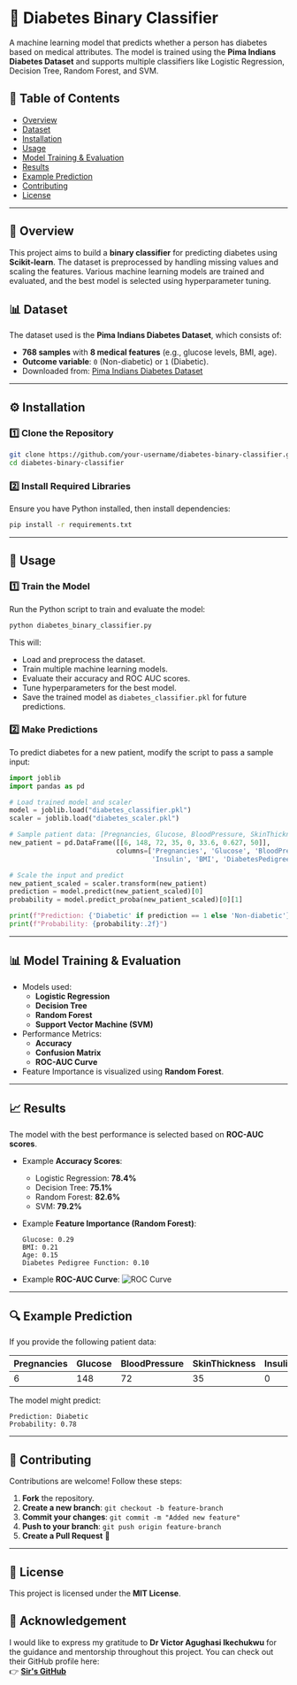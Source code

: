 

# 🏥 Diabetes Binary Classifier

A machine learning model that predicts whether a person has diabetes based on medical attributes. The model is trained using the **Pima Indians Diabetes Dataset** and supports multiple classifiers like Logistic Regression, Decision Tree, Random Forest, and SVM.

## 📖 Table of Contents
- [Overview](#-overview)
- [Dataset](#-dataset)
- [Installation](#-installation)
- [Usage](#-usage)
- [Model Training & Evaluation](#-model-training--evaluation)
- [Results](#-results)
- [Example Prediction](#-example-prediction)
- [Contributing](#-contributing)
- [License](#-license)

---

## 📌 Overview
This project aims to build a **binary classifier** for predicting diabetes using **Scikit-learn**. The dataset is preprocessed by handling missing values and scaling the features. Various machine learning models are trained and evaluated, and the best model is selected using hyperparameter tuning.

## 📊 Dataset
The dataset used is the **Pima Indians Diabetes Dataset**, which consists of:
- **768 samples** with **8 medical features** (e.g., glucose levels, BMI, age).
- **Outcome variable**: `0` (Non-diabetic) or `1` (Diabetic).
- Downloaded from: [Pima Indians Diabetes Dataset](https://raw.githubusercontent.com/jbrownlee/Datasets/master/pima-indians-diabetes.data.csv)

---

## ⚙️ Installation

### **1️⃣ Clone the Repository**
```bash
git clone https://github.com/your-username/diabetes-binary-classifier.git
cd diabetes-binary-classifier
```

### **2️⃣ Install Required Libraries**
Ensure you have Python installed, then install dependencies:

```bash
pip install -r requirements.txt
```

---

## 🚀 Usage

### **1️⃣ Train the Model**
Run the Python script to train and evaluate the model:

```bash
python diabetes_binary_classifier.py
```

This will:
- Load and preprocess the dataset.
- Train multiple machine learning models.
- Evaluate their accuracy and ROC AUC scores.
- Tune hyperparameters for the best model.
- Save the trained model as `diabetes_classifier.pkl` for future predictions.

### **2️⃣ Make Predictions**
To predict diabetes for a new patient, modify the script to pass a sample input:

```python
import joblib
import pandas as pd

# Load trained model and scaler
model = joblib.load("diabetes_classifier.pkl")
scaler = joblib.load("diabetes_scaler.pkl")

# Sample patient data: [Pregnancies, Glucose, BloodPressure, SkinThickness, Insulin, BMI, DiabetesPedigreeFunction, Age]
new_patient = pd.DataFrame([[6, 148, 72, 35, 0, 33.6, 0.627, 50]], 
                           columns=['Pregnancies', 'Glucose', 'BloodPressure', 'SkinThickness', 
                                    'Insulin', 'BMI', 'DiabetesPedigreeFunction', 'Age'])

# Scale the input and predict
new_patient_scaled = scaler.transform(new_patient)
prediction = model.predict(new_patient_scaled)[0]
probability = model.predict_proba(new_patient_scaled)[0][1]

print(f"Prediction: {'Diabetic' if prediction == 1 else 'Non-diabetic'}")
print(f"Probability: {probability:.2f}")
```

---

## 📊 Model Training & Evaluation

- Models used:
  - **Logistic Regression**
  - **Decision Tree**
  - **Random Forest**
  - **Support Vector Machine (SVM)**
- Performance Metrics:
  - **Accuracy**
  - **Confusion Matrix**
  - **ROC-AUC Curve**
- Feature Importance is visualized using **Random Forest**.

---

## 📈 Results
The model with the best performance is selected based on **ROC-AUC scores**.

- Example **Accuracy Scores**:
  - Logistic Regression: **78.4%**
  - Decision Tree: **75.1%**
  - Random Forest: **82.6%**
  - SVM: **79.2%**

- Example **Feature Importance (Random Forest)**:
  ```
  Glucose: 0.29
  BMI: 0.21
  Age: 0.15
  Diabetes Pedigree Function: 0.10
  ```

- Example **ROC-AUC Curve**:
  ![ROC Curve](feature_importance.png)

---

## 🔍 Example Prediction
If you provide the following patient data:

| Pregnancies | Glucose | BloodPressure | SkinThickness | Insulin | BMI  | DiabetesPedigreeFunction | Age |
|-------------|---------|--------------|--------------|---------|------|-------------------------|-----|
| 6           | 148     | 72           | 35           | 0       | 33.6 | 0.627                   | 50  |

The model might predict:
```
Prediction: Diabetic
Probability: 0.78
```

---

## 🤝 Contributing
Contributions are welcome! Follow these steps:
1. **Fork** the repository.
2. **Create a new branch**: `git checkout -b feature-branch`
3. **Commit your changes**: `git commit -m "Added new feature"`
4. **Push to your branch**: `git push origin feature-branch`
5. **Create a Pull Request** 🚀

---

## 📜 License
This project is licensed under the **MIT License**.

## 🔗 Acknowledgement
I would like to express my gratitude to **Dr Victor Agughasi Ikechukwu** for the guidance and mentorship throughout this project. You can check out their GitHub profile here:  
👉 **[Sir's GitHub](https://github.com/Victor-Ikechukwu)**

